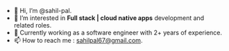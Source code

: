 - 👋 Hi, I’m @sahil-pal.
- 👀 I’m interested in **Full stack | cloud native apps** development and related roles.
- 🌱 Currently working as a software engineer with 2+ years of experience.
- 📫 How to reach me : sahilpal67@gmail.com.

<!---
sahil-pal/sahil-pal is a ✨ special ✨ repository because its `README.md` (this file) appears on your GitHub profile.
You can click the Preview link to take a look at your changes.
--->
